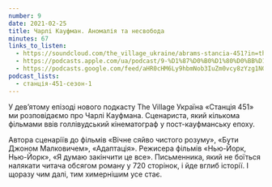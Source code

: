 ```yaml
---
number: 9
date: 2021-02-25
title: Чарлі Кауфман. Аномалія та несвобода
minutes: 67
links_to_listen:
  - https://soundcloud.com/the_village_ukraine/abrams-stancia-451?in=the_village_ukraine/sets/stancia-451
  - https://podcasts.apple.com/ua/podcast/9-%D1%87%D0%B0%D1%80%D0%BB%D1%96-%D0%BA%D0%B0%D1%83%D1%84%D0%BC%D0%B0%D0%BD-%D0%B2%D1%96%D1%87%D0%BD%D0%B5-%D1%81%D1%8F%D0%B9%D0%B2%D0%BE-%D1%87%D0%B8%D1%81%D1%82%D0%BE%D0%B3%D0%BE-%D1%80%D0%BE%D0%B7%D1%83%D0%BC%D1%83-%D0%B1%D1%83%D1%82%D0%B8-%D0%B4%D0%B6%D0%BE%D0%BD%D0%BE%D0%BC/id1536807251?i=1000510599872
  - https://podcasts.google.com/feed/aHR0cHM6Ly9hbmNob3IuZm0vcy8zYzg1NGQ4Yy9wb2RjYXN0L3Jzcw/episode/OGM0MTVjNDktZmFmMy00ZDQ2LWFkMTktNWE3MzFlZGE0OGRh?sa=X&ved=0CAUQkfYCahcKEwj4w_mCuPT6AhUAAAAAHQAAAAAQEQ
podcast_lists:
  - станція-451-сезон-1
---
```


У дев’ятому епізоді нового подкасту The Village Україна «Станція 451» ми
розповідаємо про Чарлі Кауфмана. Сценариста, який кількома фільмами ввів
голлівудський кінематограф у пост-кауфманську епоху.

Автора сценаріїв до фільмів «Вічне сяйво чистого розуму», «Бути Джоном
Малковичем», «Адаптація». Режисера фільмів «Нью-Йорк, Нью-Йорк», «Я думаю
закінчити це все». Письменника, який не боїться налякати читача обсягом роману
у 720 сторінок, і йде вглиб історії. І щоразу чим далі, тим химернішим усе
стає.
